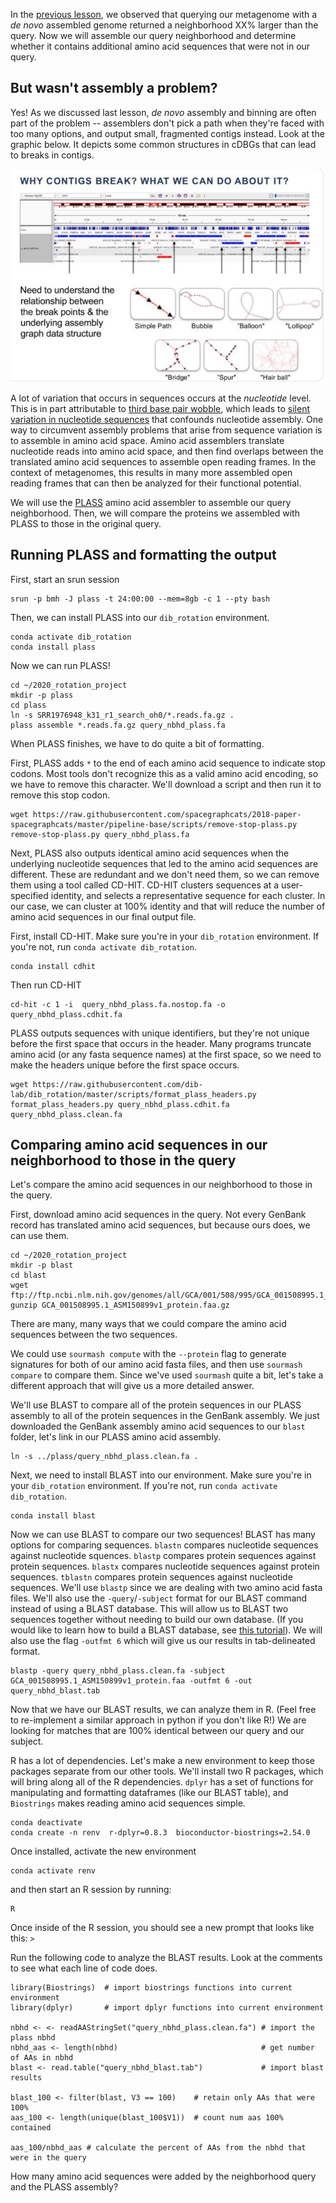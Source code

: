 In the [previous lesson](08_bin_completion_with_spacegraphcats.md), we observed that querying our metagenome with a *de novo* assembled genome returned a neighborhood XX% larger than the query.
Now we will assemble our query neighborhood and determine whether it contains additional amino acid sequences that were not in our query.

## But wasn't assembly a problem?

Yes! As we discussed last lesson, *de novo* assembly and binning are often part of the problem -- 
assemblers don't pick a path when they're faced with too many options, and output small, fragmented contigs instead.
Look at the graphic below. 
It depicts some common structures in cDBGs that can lead to breaks in contigs.

![](_static/assembly_unknown.png)

A lot of variation that occurs in sequences occurs at the *nucleotide* level. 
This is in part attributable to [third base pair wobble](https://www.tandfonline.com/doi/full/10.1080/15476286.2017.1356562),
which leads to [silent variation in nucleotide sequences](https://www.nature.com/articles/s41592-019-0437-4) that confounds nucleotide assembly.
One way to circumvent assembly problems that arise from sequence variation is to assemble in amino acid space.
Amino acid assemblers translate nucleotide reads into amino acid space, and then find overlaps between the translated amino acid sequences to assemble open reading frames.
In the context of metagenomes, this results in many more assembled open reading frames that can then be analyzed for their functional potential.

We will use the [PLASS](https://www.nature.com/articles/s41592-019-0437-4) amino acid assembler to assemble our query neighborhood. 
Then, we will compare the proteins we assembled with PLASS to those in the original query. 

## Running PLASS and formatting the output

First, start an srun session

```
srun -p bmh -J plass -t 24:00:00 --mem=8gb -c 1 --pty bash
```

Then, we can install PLASS into our `dib_rotation` environment.

```
conda activate dib_rotation
conda install plass
```
Now we can run PLASS!

```
cd ~/2020_rotation_project
mkdir -p plass
cd plass
ln -s SRR1976948_k31_r1_search_oh0/*.reads.fa.gz .
plass assemble *.reads.fa.gz query_nbhd_plass.fa
```

When PLASS finishes, we have to do quite a bit of formatting. 

First, PLASS adds `*` to the end of each amino acid sequence to indicate stop codons.
Most tools don't recognize this as a valid amino acid encoding, so we have to remove this character.
We'll download a script and then run it to remove this stop codon.

```
wget https://raw.githubusercontent.com/spacegraphcats/2018-paper-spacegraphcats/master/pipeline-base/scripts/remove-stop-plass.py
remove-stop-plass.py query_nbhd_plass.fa
```

Next, PLASS also outputs identical amino acid sequences when the underlying nucleotide sequences that led to the amino acid sequences are different.
These are redundant and we don't need them, so we can remove them using a tool called CD-HIT.
CD-HIT clusters sequences at a user-specified identity, and selects a representative sequence for each cluster.
In our case, we can cluster at 100% identity and that will reduce the number of amino acid sequences in our final output file.

First, install CD-HIT. Make sure you're in your `dib_rotation` environment.
If you're not, run `conda activate dib_rotation`.

```
conda install cdhit
```

Then run CD-HIT

```
cd-hit -c 1 -i  query_nbhd_plass.fa.nostop.fa -o  query_nbhd_plass.cdhit.fa
```

PLASS outputs sequences with unique identifiers, but they're not unique before the first space that occurs in the header.
Many programs truncate amino acid (or any fasta sequence names) at the first space, so we need to make the headers unique before the first space occurs. 

```
wget https://raw.githubusercontent.com/dib-lab/dib_rotation/master/scripts/format_plass_headers.py
format_plass_headers.py query_nbhd_plass.cdhit.fa query_nbhd_plass.clean.fa
```

## Comparing amino acid sequences in our neighborhood to those in the query

Let's compare the amino acid sequences in our neighborhood to those in the query.

First, download amino acid sequences in the query. 
Not every GenBank record has translated amino acid sequences, but because ours does, we can use them.

```
cd ~/2020_rotation_project
mkdir -p blast
cd blast
wget ftp://ftp.ncbi.nlm.nih.gov/genomes/all/GCA/001/508/995/GCA_001508995.1_ASM150899v1/GCA_001508995.1_ASM150899v1_protein.faa.gz
gunzip GCA_001508995.1_ASM150899v1_protein.faa.gz
```

There are many, many ways that we could compare the amino acid sequences between the two sequences. 

We could use `sourmash compute` with the `--protein` flag to generate signatures for both of our amino acid fasta files, and then use `sourmash compare` to compare them. 
Since we've used `sourmash` quite a bit, let's take a different approach that will give us a more detailed answer.

We'll use BLAST to compare all of the protein sequences in our PLASS assembly to all of the protein sequences in the GenBank assembly. 
We just downloaded the GenBank assembly amino acid sequences to our `blast` folder, let's link in our PLASS amino acid assembly.

```
ln -s ../plass/query_nbhd_plass.clean.fa .
```

Next, we need to install BLAST into our environment.
Make sure you're in your `dib_rotation` environment.
If you're not, run `conda activate dib_rotation`.

```
conda install blast
```

Now we can use BLAST to compare our two sequences!
BLAST has many options for comparing sequences.
`blastn` compares nucleotide sequences against nucleotide squences.
`blastp` compares protein sequences against protein sequences.
`blastx` compares nucleotide sequences against protein sequences.
`tblastn` compares protein sequences against nucleotide sequences.
We'll use `blastp` since we are dealing with two amino acid fasta files.
We'll also use the `-query`/`-subject` format for our BLAST command instead of using a BLAST database.
This will allow us to BLAST two sequences together without needing to build our own database.
(If you would like to learn how to build a BLAST database, see [this tutorial](https://angus.readthedocs.io/en/2019/cloud_computing_intro.html)).
We will also use the flag `-outfmt 6` which will give us our results in tab-delineated format.

```
blastp -query query_nbhd_plass.clean.fa -subject GCA_001508995.1_ASM150899v1_protein.faa -outfmt 6 -out query_nbhd_blast.tab
```

Now that we have our BLAST results, we can analyze them in R.
(Feel free to re-implement a similar approach in python if you don't like R!)
We are looking for matches that are 100% identical between our query and our subject.

R has a lot of dependencies. 
Let's make a new environment to keep those packages separate from our other tools.
We'll install two R packages, which will bring along all of the R dependencies.
`dplyr` has a set of functions for manipulating and formatting dataframes (like our BLAST table),
and `Biostrings` makes reading amino acid sequences simple.

```
conda deactivate
conda create -n renv  r-dplyr=0.8.3  bioconductor-biostrings=2.54.0 
```

Once installed, activate the new environment
```
conda activate renv
```

and then start an R session by running:
```
R
```

Once inside of the R session, you should see a new prompt that looks like this: `>`

Run the following code to analyze the BLAST results.
Look at the comments to see what each line of code does.

```
library(Biostrings)  # import biostrings functions into current environment
library(dplyr)       # import dplyr functions into current environment

nbhd <- <- readAAStringSet("query_nbhd_plass.clean.fa") # import the plass nbhd
nbhd_aas <- length(nbhd)                                # get number of AAs in nbhd
blast <- read.table("query_nbhd_blast.tab")             # import blast results

blast_100 <- filter(blast, V3 == 100)    # retain only AAs that were 100%
aas_100 <- length(unique(blast_100$V1))  # count num aas 100% contained

aas_100/nbhd_aas # calculate the percent of AAs from the nbhd that were in the query
```

How many amino acid sequences were added by the neighborhood query and the PLASS assembly?
